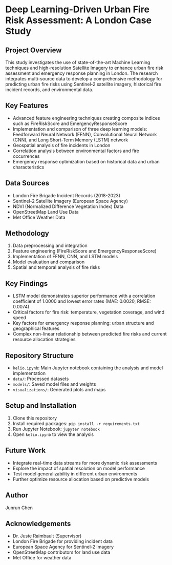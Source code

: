 # Deep Learning-Driven Urban Fire Risk Assessment: A London Case Study

## Project Overview
This study investigates the use of state-of-the-art Machine Learning techniques and high-resolution Satellite Imagery to enhance urban fire risk assessment and emergency response planning in London. The research integrates multi-source data to develop a comprehensive methodology for predicting urban fire risks using Sentinel-2 satellite imagery, historical fire incident records, and environmental data.

## Key Features
- Advanced feature engineering techniques creating composite indices such as FireRiskScore and EmergencyResponseScore
- Implementation and comparison of three deep learning models: Feedforward Neural Network (FFNN), Convolutional Neural Network (CNN), and Long Short-Term Memory (LSTM) network
- Geospatial analysis of fire incidents in London
- Correlation analysis between environmental factors and fire occurrences
- Emergency response optimization based on historical data and urban characteristics

## Data Sources
- London Fire Brigade Incident Records (2018-2023)
- Sentinel-2 Satellite Imagery (European Space Agency)
- NDVI (Normalized Difference Vegetation Index) Data
- OpenStreetMap Land Use Data
- Met Office Weather Data

## Methodology
1. Data preprocessing and integration
2. Feature engineering (FireRiskScore and EmergencyResponseScore)
3. Implementation of FFNN, CNN, and LSTM models
4. Model evaluation and comparison
5. Spatial and temporal analysis of fire risks

## Key Findings
- LSTM model demonstrates superior performance with a correlation coefficient of 1.0000 and lowest error rates (MAE: 0.0020, RMSE: 0.0074)
- Critical factors for fire risk: temperature, vegetation coverage, and wind speed
- Key factors for emergency response planning: urban structure and geographical features
- Complex non-linear relationship between predicted fire risks and current resource allocation strategies

## Repository Structure
- `kelio.ipynb`: Main Jupyter notebook containing the analysis and model implementation
- `data/`: Processed datasets
- `models/`: Saved model files and weights
- `visualizations/`: Generated plots and maps

## Setup and Installation
1. Clone this repository
2. Install required packages: `pip install -r requirements.txt`
3. Run Jupyter Notebook: `jupyter notebook`
4. Open `kelio.ipynb` to view the analysis

## Future Work
- Integrate real-time data streams for more dynamic risk assessments
- Explore the impact of spatial resolution on model performance
- Test model generalizability in different urban environments
- Further optimize resource allocation based on predictive models

## Author
Junrun Chen

## Acknowledgements
- Dr. Juste Raimbault (Supervisor)
- London Fire Brigade for providing incident data
- European Space Agency for Sentinel-2 imagery
- OpenStreetMap contributors for land use data
- Met Office for weather data

